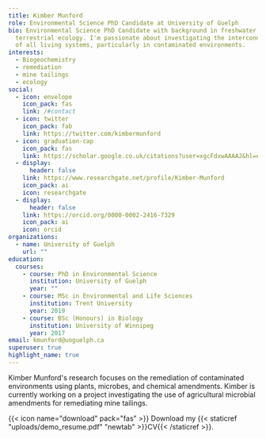 ```yaml
---
title: Kimber Munford
role: Environmental Science PhD Candidate at University of Guelph
bio: Environmental Science PhD Candidate with background in freshwater and
  terrestrial ecology. I'm passionate about investigating the interconnectivity
  of all living systems, particularly in contaminated environments.
interests:
  - Biogeochemistry
  - remediation
  - mine tailings
  - ecology
social:
  - icon: envelope
    icon_pack: fas
    link: /#contact
  - icon: twitter
    icon_pack: fab
    link: https://twitter.com/kimbermunford
  - icon: graduation-cap
    icon_pack: fas
    link: https://scholar.google.co.uk/citations?user=xgcFdxwAAAAJ&hl=en
  - display:
      header: false
    link: https://www.researchgate.net/profile/Kimber-Munford
    icon_pack: ai
    icon: researchgate
  - display:
      header: false
    link: https://orcid.org/0000-0002-2416-7329
    icon_pack: ai
    icon: orcid
organizations:
  - name: University of Guelph
    url: ""
education:
  courses:
    - course: PhD in Environmental Science
      institution: University of Guelph
      year: ""
    - course: MSc in Environmental and Life Sciences
      institution: Trent University
      year: 2019
    - course: BSc (Honours) in Biology
      institution: University of Winnipeg
      year: 2017
email: kmunford@uoguelph.ca
superuser: true
highlight_name: true
---
```

Kimber Munford's research focuses on the remediation of contaminated environments using plants, microbes, and chemical amendments. Kimber is currently working on a project investigating the use of agricultural microbial amendments for remediating mine tailings. 

{{< icon name="download" pack="fas" >}} Download my {{< staticref "uploads/demo_resume.pdf" "newtab" >}}CV{{< /staticref >}}.
